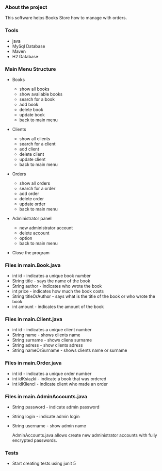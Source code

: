 ### About the project

This software helps Books Store how to manage with orders.

### Tools

- java
- MySql Database
- Maven
- H2 Database

### Main Menu Structure

- Books
  * show all books
  * show available books
  * search for a book
  * add book
  * delete book 
  * update book 
  * back to main menu
  

- Clients
  * show all clients 
  * search for a client
  * add client
  * delete client 
  * update client 
  * back to main menu
  

- Orders
  * show all orders 
  * search for a order
  * add order
  * delete order 
  * update order
  * back to main menu 


- Administrator panel
  * new administrator account
  * delete account
  * option 
  * back to main menu 
- Close the program 

### Files in main.Book.java 

- int id - indicates a unique book number
- String title - says the name of the book
- String author - indicates who wrote the book
- int price - indicates how much the book costs
- String titleOrAuthor - says what is the title of the book or who wrote the book
- int amount - indicates the amount of the book


### Files in main.Client.java 

- int id - indicates a unique client number 
- String name - shows clients name 
- String surname - shows cliens surname 
- String adress - show clients adress 
- String nameOrSurname - shows clients name or surname 

### Files in main.Order.java

- int id - indicates a unique order number
- int idKsiazki - indicate a book that was ordered
- int idKlienci - indicate client who made an order


### Files in main.AdminAccounts.java

- String password - indicate admin password 
- String login - indicate admin login 
- String username - show admin name 

    AdminAccounts.java allows create new administrator accounts with
    fully encrypted passwords.


### Tests 

- Start creating tests using junit 5



